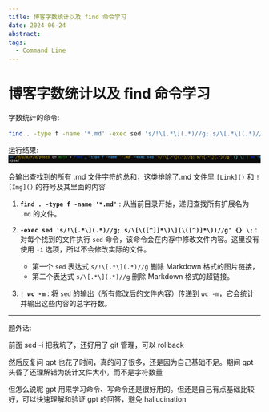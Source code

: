 ```yaml
---
title: 博客字数统计以及 find 命令学习
date: 2024-06-24
abstract:
tags:
  - Command Line
---
```


# 博客字数统计以及 find 命令学习

字数统计的命令:

```bash
find . -type f -name '*.md' -exec sed 's/!\[.*\](.*)//g; s/\[.*\](.*)//g' {} \; | wc -m
```

运行结果:
![Img](./FILES/博客字数统计以及find命令学习.md/img-20240624074512.png)

会输出查找到的所有 .md 文件字符的总和，这类排除了.md 文件里 `[Link]()` 和 `![Img]()` 的符号及其里面的内容

1. **`find . -type f -name '*.md'`** : 从当前目录开始，递归查找所有扩展名为 `.md` 的文件。

2. **`-exec sed 's/!\[.*\](.*)//g; s/\[\([^]]*\)\](\([^)]*\))//g' {} \;`** : 对每个找到的文件执行 `sed` 命令，该命令会在内存中修改文件内容。这里没有使用 `-i` 选项，所以不会修改实际的文件。

    - 第一个 `sed` 表达式 `s/!\[.*\](.*)//g` 删除 Markdown 格式的图片链接，
    - 第二个表达式 `s/\[.*\](.*)//g` 删除 Markdown 格式的超链接。

3. **`| wc -m`** : 将 `sed` 的输出（所有修改后的文件内容）传递到 `wc -m`，它会统计并输出这些内容的总字符数。

---

题外话:

前面 sed -i 把我坑了，还好用了 git 管理，可以 rollback

然后反复问 gpt 也花了时间，真的问了很多，还是因为自己基础不足。期间 gpt 头昏了还理解错为统计文件大小，而不是字符数量

但怎么说呢 gpt 用来学习命令、写命令还是很好用的。但还是自己有点基础比较好，可以快速理解和验证 gpt 的回答，避免 hallucination
